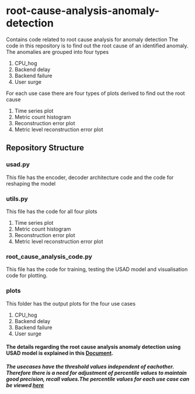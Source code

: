 # root-cause-analysis-anomaly-detection
Contains code related to root cause analysis for anomaly detection
The code in this repository is to find out the root cause of an identified anomaly.
The anomalies are grouped into four types
1. CPU_hog
2. Backend delay
3. Backend failure
4. User surge

For each use case there are four types of plots derived to find out the root cause
1. Time series plot
2. Metric count histogram
3. Reconstruction error plot
4. Metric level reconstruction error plot

## Repository Structure

### usad.py
This file has the encoder, decoder architecture code and the code for reshaping the model

### utils.py
This file has the code for all four plots 
1. Time series plot
2. Metric count histogram
3. Reconstruction error plot
4. Metric level reconstruction error plot

### root_cause_analysis_code.py
This file has the code for training, testing the USAD model and visualisation code for plotting.

### plots
This folder has the output plots for the four use cases
1. CPU_hog
2. Backend delay
3. Backend failure
4. User surge

#### The details regarding the root cause analysis anomaly detection using USAD model is explained in this [Document](https://docs.google.com/document/d/1YEydZbjvepgKePz2i2YWppYYOD-p5l60yZ1eX2mzk0U/edit).

##### The usecases have the threshold values independent of eachother. Therefore there is a need for adjustment of percentile values to maintain good precision, recall values.The percentile values for each use case can be viewed [here](https://docs.google.com/spreadsheets/d/1Xb7rOxUV0B5-Ua9AGqrrXdktTXxlDyJwLT2uDKBb_14/edit#gid=0) 


